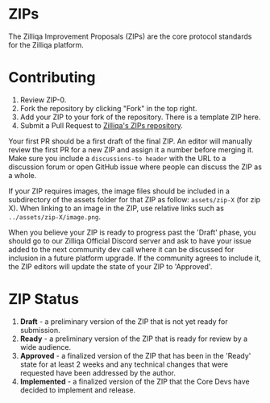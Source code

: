 # ZIPs
The Zilliqa Improvement Proposals (ZIPs) are the core protocol standards for the Zilliqa platform.

# Contributing
1. Review ZIP-0.
2. Fork the repository by clicking "Fork" in the top right.
3. Add your ZIP to your fork of the repository. There is a template ZIP here.
4. Submit a Pull Request to [Zilliqa's ZIPs repository](https://github.com/Zilliqa/ZIPs).

Your first PR should be a first draft of the final ZIP. An editor will manually review the first PR for a new ZIP and assign it a number before merging it. Make sure you include a `discussions-to header` with the URL to a discussion forum or open GitHub issue where people can discuss the ZIP as a whole.

If your ZIP requires images, the image files should be included in a subdirectory of the assets folder for that ZIP as follow: `assets/zip-X` (for zip X). When linking to an image in the ZIP, use relative links such as `../assets/zip-X/image.png`.

When you believe your ZIP is ready to progress past the 'Draft' phase, you should go to our Zilliqa Official Discord server and ask to have your issue added to the next community dev call where it can be discussed for inclusion in a future platform upgrade. If the community agrees to include it, the ZIP editors will update the state of your ZIP to 'Approved'.

# ZIP Status
1. **Draft** - a preliminary version of the ZIP that is not yet ready for submission.
2. **Ready** - a preliminary version of the ZIP that is ready for review by a wide audience.
3. **Approved** - a finalized version of the ZIP that has been in the 'Ready' state for at least 2 weeks and any technical changes that were requested have been addressed by the author.
4. **Implemented** - a finalized version of the ZIP that the Core Devs have decided to implement and release.
